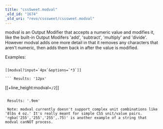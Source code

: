 ```yaml
---
title: "cssSweet.modval"
_old_id: "1674"
_old_uri: "revo/csssweet/csssweet.modval"
---
```


 modval is an Output Modifier that accepts a numeric value and modifies it, like the built-in Output Modifers 'add', 'subtract', 'multiply' and 'divide'. However modval adds one more detail in that it removes any characters that aren't numeric, then adds them back in after the value is modified.

 Examples:

```

[[modval?input=`4px`&options=`*3`]]

``` Results: '12px'

```

[[+line_height:modval=`/2`]]

``` Where the value of the placeholder is '1.8em'

 Results: '.9em'

 Note: modval currently doesn't support complex unit combinations like '8lbs 4 oz.' It's really meant for simple CSS unit/value pairs. 'rgba('255','255','255',.75)' is another example of a string that modval canNOT process.